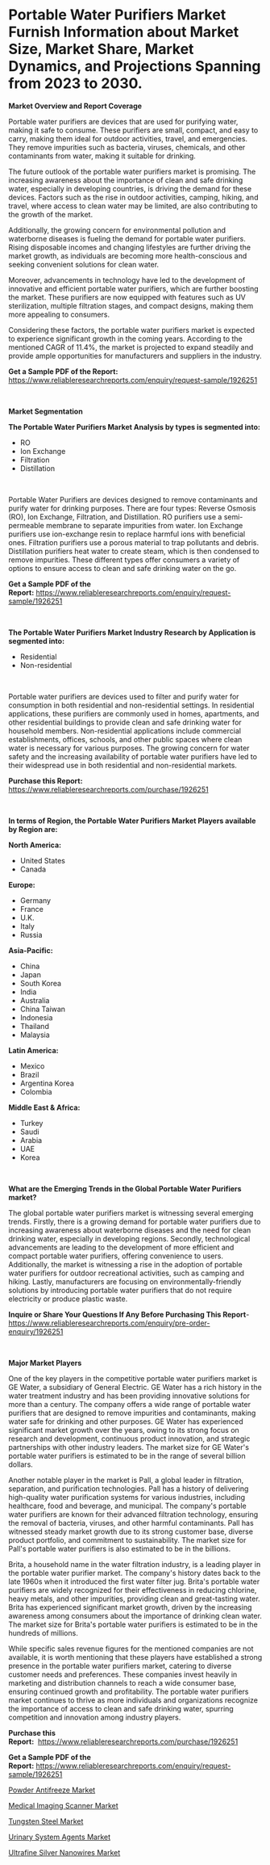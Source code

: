 <p><h1>Portable Water Purifiers Market Furnish Information about Market Size, Market Share, Market Dynamics, and Projections Spanning from 2023 to 2030.</h1></p><p><strong>Market Overview and Report Coverage</strong></p>
<p><p>Portable water purifiers are devices that are used for purifying water, making it safe to consume. These purifiers are small, compact, and easy to carry, making them ideal for outdoor activities, travel, and emergencies. They remove impurities such as bacteria, viruses, chemicals, and other contaminants from water, making it suitable for drinking.</p><p>The future outlook of the portable water purifiers market is promising. The increasing awareness about the importance of clean and safe drinking water, especially in developing countries, is driving the demand for these devices. Factors such as the rise in outdoor activities, camping, hiking, and travel, where access to clean water may be limited, are also contributing to the growth of the market.</p><p>Additionally, the growing concern for environmental pollution and waterborne diseases is fueling the demand for portable water purifiers. Rising disposable incomes and changing lifestyles are further driving the market growth, as individuals are becoming more health-conscious and seeking convenient solutions for clean water.</p><p>Moreover, advancements in technology have led to the development of innovative and efficient portable water purifiers, which are further boosting the market. These purifiers are now equipped with features such as UV sterilization, multiple filtration stages, and compact designs, making them more appealing to consumers.</p><p>Considering these factors, the portable water purifiers market is expected to experience significant growth in the coming years. According to the mentioned CAGR of 11.4%, the market is projected to expand steadily and provide ample opportunities for manufacturers and suppliers in the industry.</p></p>
<p><strong>Get a Sample PDF of the Report:</strong> <a href="https://www.reliableresearchreports.com/enquiry/request-sample/1926251">https://www.reliableresearchreports.com/enquiry/request-sample/1926251</a></p>
<p>&nbsp;</p>
<p><strong>Market Segmentation</strong></p>
<p><strong>The Portable Water Purifiers Market Analysis by types is segmented into:</strong></p>
<p><ul><li>RO</li><li>Ion Exchange</li><li>Filtration</li><li>Distillation</li></ul></p>
<p>&nbsp;</p>
<p><p>Portable Water Purifiers are devices designed to remove contaminants and purify water for drinking purposes. There are four types: Reverse Osmosis (RO), Ion Exchange, Filtration, and Distillation. RO purifiers use a semi-permeable membrane to separate impurities from water. Ion Exchange purifiers use ion-exchange resin to replace harmful ions with beneficial ones. Filtration purifiers use a porous material to trap pollutants and debris. Distillation purifiers heat water to create steam, which is then condensed to remove impurities. These different types offer consumers a variety of options to ensure access to clean and safe drinking water on the go.</p></p>
<p><strong>Get a Sample PDF of the Report:</strong>&nbsp;<a href="https://www.reliableresearchreports.com/enquiry/request-sample/1926251">https://www.reliableresearchreports.com/enquiry/request-sample/1926251</a></p>
<p>&nbsp;</p>
<p><strong>The Portable Water Purifiers Market Industry Research by Application is segmented into:</strong></p>
<p><ul><li>Residential</li><li>Non-residential</li></ul></p>
<p>&nbsp;</p>
<p><p>Portable water purifiers are devices used to filter and purify water for consumption in both residential and non-residential settings. In residential applications, these purifiers are commonly used in homes, apartments, and other residential buildings to provide clean and safe drinking water for household members. Non-residential applications include commercial establishments, offices, schools, and other public spaces where clean water is necessary for various purposes. The growing concern for water safety and the increasing availability of portable water purifiers have led to their widespread use in both residential and non-residential markets.</p></p>
<p><strong>Purchase this Report:</strong>&nbsp; <a href="https://www.reliableresearchreports.com/purchase/1926251">https://www.reliableresearchreports.com/purchase/1926251</a></p>
<p>&nbsp;</p>
<p><strong>In terms of Region, the Portable Water Purifiers Market Players available by Region are:</strong></p>
<p>
    <p> <strong> North America: </strong>
        <ul>
            <li>United States</li>
            <li>Canada</li>
        </ul>
        </p> 
    <p> <strong> Europe: </strong>
        <ul>
            <li>Germany</li>
            <li>France</li>
            <li>U.K.</li>
            <li>Italy</li>
            <li>Russia</li>
        </ul>
        </p> 
    <p> <strong> Asia-Pacific: </strong>
        <ul>
            <li>China</li>
            <li>Japan</li>
            <li>South Korea</li>
            <li>India</li>
            <li>Australia</li>
            <li>China Taiwan</li>
            <li>Indonesia</li>
            <li>Thailand</li>
            <li>Malaysia</li>
        </ul>
        </p> 
    <p> <strong> Latin America: </strong>
        <ul>
            <li>Mexico</li>
            <li>Brazil</li>
            <li>Argentina Korea</li>
            <li>Colombia</li>
        </ul>
        </p> 
    <p> <strong> Middle East & Africa: </strong>
        <ul>
            <li>Turkey</li>
            <li>Saudi</li>
            <li>Arabia</li>
            <li>UAE</li>
            <li>Korea</li>
        </ul>
    </p>
    </p>
<p>&nbsp;</p>
<p><strong>What are the Emerging Trends in the Global Portable Water Purifiers market?</strong></p>
<p><p>The global portable water purifiers market is witnessing several emerging trends. Firstly, there is a growing demand for portable water purifiers due to increasing awareness about waterborne diseases and the need for clean drinking water, especially in developing regions. Secondly, technological advancements are leading to the development of more efficient and compact portable water purifiers, offering convenience to users. Additionally, the market is witnessing a rise in the adoption of portable water purifiers for outdoor recreational activities, such as camping and hiking. Lastly, manufacturers are focusing on environmentally-friendly solutions by introducing portable water purifiers that do not require electricity or produce plastic waste.</p></p>
<p><strong>Inquire or Share Your Questions If Any Before Purchasing This Report</strong>- <a href="https://www.reliableresearchreports.com/enquiry/pre-order-enquiry/1926251">https://www.reliableresearchreports.com/enquiry/pre-order-enquiry/1926251</a></p>
<p>&nbsp;</p>
<p><strong>Major Market Players</strong></p>
<p><p>One of the key players in the competitive portable water purifiers market is GE Water, a subsidiary of General Electric. GE Water has a rich history in the water treatment industry and has been providing innovative solutions for more than a century. The company offers a wide range of portable water purifiers that are designed to remove impurities and contaminants, making water safe for drinking and other purposes. GE Water has experienced significant market growth over the years, owing to its strong focus on research and development, continuous product innovation, and strategic partnerships with other industry leaders. The market size for GE Water's portable water purifiers is estimated to be in the range of several billion dollars.</p><p>Another notable player in the market is Pall, a global leader in filtration, separation, and purification technologies. Pall has a history of delivering high-quality water purification systems for various industries, including healthcare, food and beverage, and municipal. The company's portable water purifiers are known for their advanced filtration technology, ensuring the removal of bacteria, viruses, and other harmful contaminants. Pall has witnessed steady market growth due to its strong customer base, diverse product portfolio, and commitment to sustainability. The market size for Pall's portable water purifiers is also estimated to be in the billions.</p><p>Brita, a household name in the water filtration industry, is a leading player in the portable water purifier market. The company's history dates back to the late 1960s when it introduced the first water filter jug. Brita's portable water purifiers are widely recognized for their effectiveness in reducing chlorine, heavy metals, and other impurities, providing clean and great-tasting water. Brita has experienced significant market growth, driven by the increasing awareness among consumers about the importance of drinking clean water. The market size for Brita's portable water purifiers is estimated to be in the hundreds of millions.</p><p>While specific sales revenue figures for the mentioned companies are not available, it is worth mentioning that these players have established a strong presence in the portable water purifiers market, catering to diverse customer needs and preferences. These companies invest heavily in marketing and distribution channels to reach a wide consumer base, ensuring continued growth and profitability. The portable water purifiers market continues to thrive as more individuals and organizations recognize the importance of access to clean and safe drinking water, spurring competition and innovation among industry players.</p></p>
<p><strong>Purchase this Report:</strong>&nbsp;&nbsp;<a href="https://www.reliableresearchreports.com/purchase/1926251">https://www.reliableresearchreports.com/purchase/1926251</a></p>
<p></p>
<p><strong>Get a Sample PDF of the Report:</strong>&nbsp;<a href="https://www.reliableresearchreports.com/enquiry/request-sample/1926251">https://www.reliableresearchreports.com/enquiry/request-sample/1926251</a></p>
<p><p><a href="https://medium.com/@rahulv.reportprime/powder-antifreeze-market-size-reveals-the-best-marketing-channels-in-global-industry-5b1baf96032e">Powder Antifreeze Market</a></p><p><a href="https://github.com/PeterParrish5/Market-Research-Report-List-1/blob/main/medical-imaging-scanner-market.md">Medical Imaging Scanner Market</a></p><p><a href="https://medium.com/@snehareportprime/tungsten-steel-market-share-evolution-and-market-growth-trends-2023-2030-52ca901b957b">Tungsten Steel Market</a></p><p><a href="https://github.com/CliffMedina6/Market-Research-Report-List-1/blob/main/urinary-system-agents-market.md">Urinary System Agents Market</a></p><p><a href="https://www.linkedin.com/pulse/ultrafine-silver-nanowires-market-challenges-opportunities-tytue/">Ultrafine Silver Nanowires Market</a></p></p>